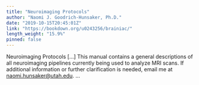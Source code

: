 ```yaml
---
title: "Neuroimaging Protocols"
author: "Naomi J. Goodrich-Hunsaker, Ph.D."
date: "2019-10-15T20:45:01Z"
link: "https://bookdown.org/u0243256/brainiac/"
length_weight: "15.9%"
pinned: false
---
```


Neuroimaging Protocols [...] This manual contains a general descriptions of all neuroimaging pipelines currently being used to analyze MRI scans. If additional information or further clarification is needed, email me at naomi.hunsaker@utah.edu. ...
